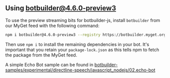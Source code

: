## Using botbuilder@4.6.0-preview3

To use the preview streaming bits for botbuilder-js, install `botbuilder` from our MyGet feed with the following command:

```bash
npm i botbuilder@4.6.0-preview3 --registry https://botbuilder.myget.org/F/botbuilder-v4-js-daily/npm/
```

Then use `npm i` to install the remaining dependencies in your bot. It's important that you retain your `package-lock.json` as this tells npm to fetch the package from the MyGet feed.

A simple Echo Bot sample can be found in [botbuilder-samples/experimental/directline-speech/javascript_nodejs/02.echo-bot](https://github.com/microsoft/BotBuilder-Samples/tree/master/experimental/directline-speech/javascript_nodejs/02.echo-bot)
